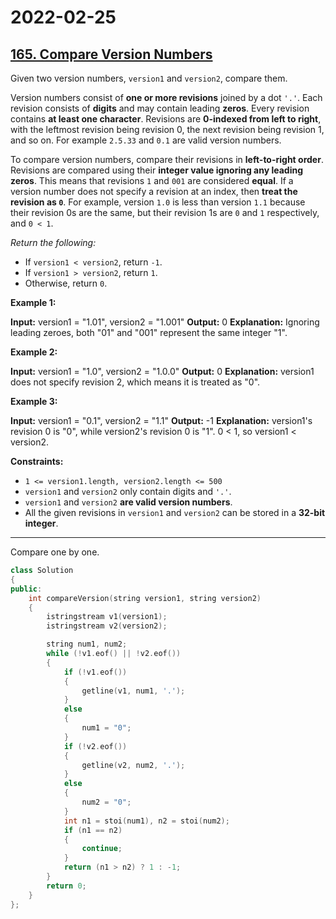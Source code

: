 # 2022-02-25

## [165. Compare Version Numbers](https://leetcode.com/problems/compare-version-numbers/)

Given two version numbers, `version1` and `version2`, compare them.

Version numbers consist of **one or more revisions** joined by a dot `'.'`. Each revision consists of **digits** and may contain leading **zeros**. Every revision contains **at least one character**. Revisions are **0-indexed from left to right**, with the leftmost revision being revision 0, the next revision being revision 1, and so on. For example `2.5.33` and `0.1` are valid version numbers.

To compare version numbers, compare their revisions in **left-to-right order**. Revisions are compared using their **integer value ignoring any leading zeros**. This means that revisions `1` and `001` are considered **equal**. If a version number does not specify a revision at an index, then **treat the revision as `0`**. For example, version `1.0` is less than version `1.1` because their revision 0s are the same, but their revision 1s are `0` and `1` respectively, and `0 < 1`.

_Return the following:_

- If `version1 < version2`, return `-1`.
- If `version1 > version2`, return `1`.
- Otherwise, return `0`.

**Example 1:**

**Input:** version1 = "1.01", version2 = "1.001"
**Output:** 0
**Explanation:** Ignoring leading zeroes, both "01" and "001" represent the same integer "1".

**Example 2:**

**Input:** version1 = "1.0", version2 = "1.0.0"
**Output:** 0
**Explanation:** version1 does not specify revision 2, which means it is treated as "0".

**Example 3:**

**Input:** version1 = "0.1", version2 = "1.1"
**Output:** -1
**Explanation:** version1's revision 0 is "0", while version2's revision 0 is "1". 0 < 1, so version1 < version2.

**Constraints:**

- `1 <= version1.length, version2.length <= 500`
- `version1` and `version2` only contain digits and `'.'`.
- `version1` and `version2` **are valid version numbers**.
- All the given revisions in `version1` and `version2` can be stored in a **32-bit integer**.

---

Compare one by one.

```c++
class Solution
{
public:
    int compareVersion(string version1, string version2)
    {
        istringstream v1(version1);
        istringstream v2(version2);

        string num1, num2;
        while (!v1.eof() || !v2.eof())
        {
            if (!v1.eof())
            {
                getline(v1, num1, '.');
            }
            else
            {
                num1 = "0";
            }
            if (!v2.eof())
            {
                getline(v2, num2, '.');
            }
            else
            {
                num2 = "0";
            }
            int n1 = stoi(num1), n2 = stoi(num2);
            if (n1 == n2)
            {
                continue;
            }
            return (n1 > n2) ? 1 : -1;
        }
        return 0;
    }
};
```
